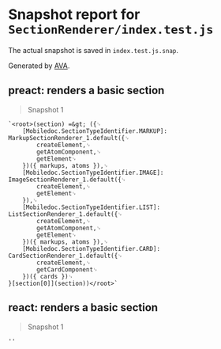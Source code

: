 # Snapshot report for `SectionRenderer/index.test.js`

The actual snapshot is saved in `index.test.js.snap`.

Generated by [AVA](https://ava.li).

## preact: renders a basic section

> Snapshot 1

    `<root>(section) =&gt; ({␊
        [Mobiledoc.SectionTypeIdentifier.MARKUP]: MarkupSectionRenderer_1.default({␊
            createElement,␊
            getAtomComponent,␊
            getElement␊
        })({ markups, atoms }),␊
        [Mobiledoc.SectionTypeIdentifier.IMAGE]: ImageSectionRenderer_1.default({␊
            createElement,␊
            getElement␊
        }),␊
        [Mobiledoc.SectionTypeIdentifier.LIST]: ListSectionRenderer_1.default({␊
            createElement,␊
            getAtomComponent,␊
            getElement␊
        })({ markups, atoms }),␊
        [Mobiledoc.SectionTypeIdentifier.CARD]: CardSectionRenderer_1.default({␊
            createElement,␊
            getCardComponent␊
        })({ cards })␊
    }[section[0]](section))</root>`

## react: renders a basic section

> Snapshot 1

    ''
